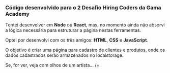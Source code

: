 ### Código desenvolvido para o 2 Desafio Hiring Coders da Gama Academy

Tentei desenvolver em **Node** ou **React**, mas, no momento ainda não absorvi a lógica necessária para estruturar a página nestas ferramentas.

Optei por desenvolvi com os três amigos: **HTML**, **CSS** e **JavaScript**.

O objetivo é criar uma página para cadastro de clientes e produtos, onde os dados cadastrados serão armazenados no localstorage.

Se, for ver, veja com olhos de um artista... /=
